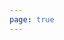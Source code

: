 ```yaml
---
page: true
---
```


<script setup>
import todo from '@theme/components/todo.vue'
const todos = [
  {
    "id": 1760948430269,
    "text": "完成顶部导航栏玻璃透明效果",
    "done": true
  },
  {
    "id": 1760946727270,
    "text": "完成双周目标草稿",
    "done": true
  },
  {
    "id": 1760946697227,
    "text": "开发放弃付费弹窗",
    "done": false
  },
  {
    "id": 1760946669959,
    "text": "完成新增会员升级入口修复bug上线",
    "done": true
  },
  {
    "id": 1760946643588,
    "text": "处理credits按钮反色问题",
    "done": true
  },
  {
    "id": 1760598460092,
    "text": "海外移动未登录开发故事",
    "done": false
  }
]
</script>

<todo :todos="todos"/>
